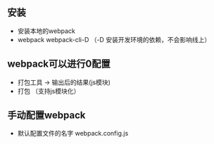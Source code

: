 ## 安装
- 安装本地的webpack
- webpack webpack-cli-D （-D 安装开发环境的依赖，不会影响线上）

## webpack可以进行0配置
- 打包工具 -> 输出后的结果(js模块)
- 打包 （支持js模块化）

## 手动配置webpack
- 默认配置文件的名字 webpack.config.js